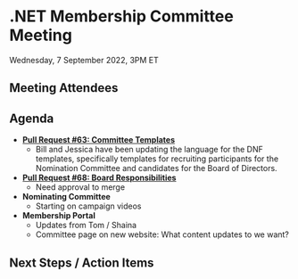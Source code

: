 # .NET Membership Committee Meeting

Wednesday, 7 September 2022, 3PM ET

## Meeting Attendees

## Agenda

* **[Pull Request #63: Committee Templates](https://github.com/dotnet-foundation/wg-membership/pull/63)**
  * Bill and Jessica have been updating the language for the DNF templates, specifically templates for recruiting participants for the Nomination Committee and candidates for the Board of Directors.
* **[Pull Request #68: Board Responsibilities](https://github.com/dotnet-foundation/wg-membership/pull/68)**
  * Need approval to merge
* **Nominating Committee**
  * Starting on campaign videos
* **Membership Portal**
  * Updates from Tom / Shaina
  * Committee page on new website: What content updates to we want?
## Next Steps / Action Items
